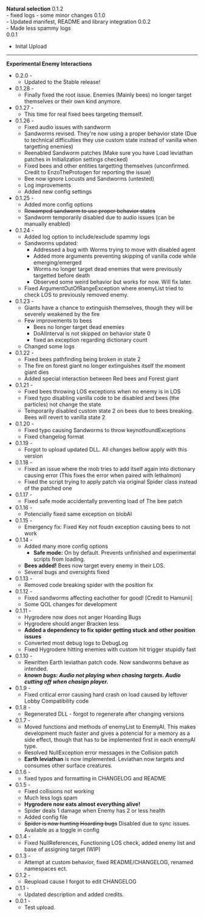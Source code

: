 **Natural selection**
0.1.2 <br>
	- fixed logs
	- some minor changes
0.1.0 <br>
	- Updated manifest, README and library integration
0.0.2 <br>
	- Made less spammy logs <br>
0.0.1 <br>
- Inital Upload <br>
--------------------------------------------------------------
**Experimental Enemy Interactions**
- 0.2.0 - <br>
	- Updated to the Stable release!
- 0.1.28 - <br>
	- Finally fixed the root issue. Enemies (Mainly bees) no longer target themselves or their own kind anymore.
- 0.1.27 - <br>
	- This time for real fixed bees targeting themself.
- 0.1.26 - <br>
	- Fixed audio issues with sandworm
	- Sandworms revised. They're now using a proper behavior state (Due to technical difficulties they use custom state instead of vanilla when targetting enemies)
	- Reenabled Sandworm patches (Make sure you have Load leviathan patches in Initialization settings checked)
	- Fixed bees and other entities targetting themselves (unconfirmed. Credit to EnzoTheProtogen for reporting the issue)
	- Bee now ignore Locusts and Sandworms (untested)
	- Log improvements
	- Added new config settings
- 0.1.25 - <br>
	- Added more config options
	- ~~Rewamped sandworm to use proper behavior states~~
	- Sandworm temporarily disabled due to audio issues (can be manually enabled)
- 0.1.24 - <br>
	- Added log option to include/exclude spammy logs
	- Sandworms updated:
		- Addressed a bug with Worms trying to move with disabled agent
		- Added more arguments preventing skipping of vanilla code while emerging/emerged
		- Worms no longer target dead enemies that were previously targetted before death
		- Observed some weird behavior but works for now. Will fix later.
	- Fixed ArgumentOutOfRangeException where enemyList tried to check LOS to previously removed enemy.
- 0.1.23 - <br>
	- Giants have a chance to extinguish themselves, though they will be severely weakened by the fire
	- Few improvements to bees
		- Bees no longer target dead enemies
		- DoAIInterval is not skipped on behavior state 0
		- fixed an exception regarding dictionary count
	- Changed some logs
- 0.1.22 - <br>
	- Fixed bees pathfinding being broken in state 2
	- The fire on forest giant no longer extinguishes itself the moment giant dies
	- Added special interaction between Red bees and Forest giant
- 0.1.21 - <br>
	- Fixed bees throwing LOS exceptions when no enemy is in LOS
	- Fixed typo disabling vanilla code to be disabled and bees (the particles) not change the state
	- Temporarily disabled custom state 2 on bees due to bees breaking. Bees will revert to vanilla state 2
- 0.1.20 - <br>
	- Fixed typo causing Sandworms to throw keynotfoundExceptions
	- Fixed changelog format
- 0.1.19 - <br>
	- Forgot to upload updated DLL. All changes bellow apply with this version
- 0.1.18 - <br>
	- Fixed an issue where the mob tries to add itself again into dictionary causing error (This fixes the error when paired with lethalmon)
	- Fixed the script trying to apply patch via original Spider class instead of the patched one
- 0.1.17 - <br>
	- Fixed safe mode accidentally preventing load of The bee patch
- 0.1.16 - <br>
	- Potencially fixed same exception on blobAI
- 0.1.15 - <br>
	- Emergency fix: Fixed Key not foudn exception causing bees to not work  
- 0.1.14 - <br>
	- Added many more config options
		- **Safe mode:** On by default. Prevents unfinished and experimental scripts from loading.
	- **Bees added!** Bees now target every enemy in their LOS.
	- Several bugs and oversights fixed
 - 0.1.13 - <br>
	- Removed code breaking spider with the position fix
 - 0.1.12 - <br>
	- Fixed sandworms affecting eachother for good! [Credit to Hamunii]
	- Some QOL changes for development
- 0.1.11 - <br>
	- Hygrodere now does not anger Hoarding Bugs
	- Hygrodere should anger Bracken less
	- **Added a dependency to fix spider getting stuck and other position issues**
	- Converted most debug logs to DebugLog
	- Fixed Hygrodere hitting enemies with custom hit trigger stupidly fast
- 0.1.10 - <br>
	- Rewritten Earth leviathan patch code. Now sandworms behave as intended.
	- ***known bugs: Audio not playing when chasing targets. Audio cutting off when chasign player.***
- 0.1.9 - <br>
	- Fixed critical error causing hard crash on load caused by leftover Lobby Compatibility code
- 0.1.8 - <br>
	- Regenerated DLL - forgot to regenerate after changing versions
- 0.1.7 - <br>
	- Moved functions and methods of enemyList to EnemyAI. This makes development much faster and gives a potencial for a memory as a side effect, though that has to be implemented first in each enemyAI type.
	- Resolved NullException error messages in the Collision patch
	- **Earth leviathan** is now implemented. Leviathan now targets and consumes other surface creatures.
- 0.1.6 - <br>
	- fixed typos and formatting in CHANGELOG and README
- 0.1.5 - <br>
	- Fixed collisions not working
	- Much less logs spam
	- **Hygrodere now eats almost everything alive!**
	- Spider deals 1 damage when Enemy has 2 or less health
	- Added config file
	- ~~Spider is now hunting Hoarding bugs~~ Disabled due to sync issues. Available as a toggle in config
- 0.1.4 - <br>
	- Fixed NullReferences, Functioning LOS check, added enemy list and base of assigning target (WIP)
- 0.1.3 - <br>
	- Attempt at custom behavior, fixed README/CHANGELOG, renamed namespaces ect.
- 0.1.2 - <br>
	- Reupload cause I forgot to edit CHANGELOG
- 0.1.1 - <br>
	- Updated description and added credits.
- 0.0.1 - <br>
	- Test upload.